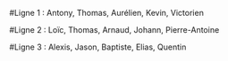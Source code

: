 #Ligne 1 : Antony, Thomas, Aurélien, Kevin, Victorien


#Ligne 2 : Loïc, Thomas, Arnaud, Johann, Pierre-Antoine


#Ligne 3 : Alexis, Jason, Baptiste, Elias, Quentin

